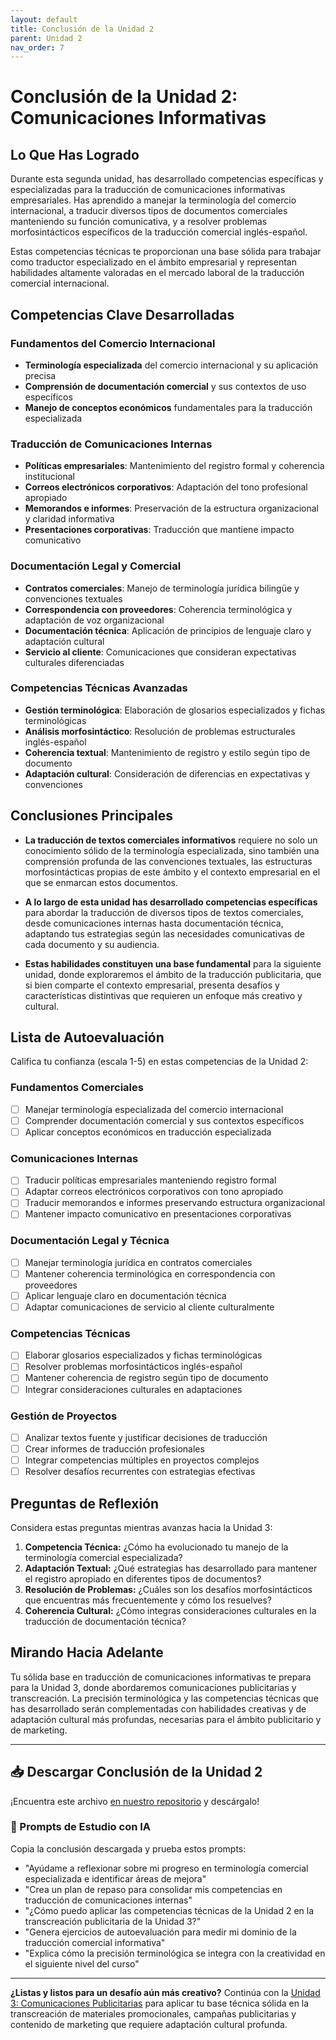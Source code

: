 ```yaml
---
layout: default
title: Conclusión de la Unidad 2
parent: Unidad 2
nav_order: 7
---
```


# Conclusión de la Unidad 2: Comunicaciones Informativas

## Lo Que Has Logrado

Durante esta segunda unidad, has desarrollado competencias específicas y especializadas para la traducción de comunicaciones informativas empresariales. Has aprendido a manejar la terminología del comercio internacional, a traducir diversos tipos de documentos comerciales manteniendo su función comunicativa, y a resolver problemas morfosintácticos específicos de la traducción comercial inglés-español.

Estas competencias técnicas te proporcionan una base sólida para trabajar como traductor especializado en el ámbito empresarial y representan habilidades altamente valoradas en el mercado laboral de la traducción comercial internacional.

## Competencias Clave Desarrolladas

### Fundamentos del Comercio Internacional
- **Terminología especializada** del comercio internacional y su aplicación precisa
- **Comprensión de documentación comercial** y sus contextos de uso específicos
- **Manejo de conceptos económicos** fundamentales para la traducción especializada

### Traducción de Comunicaciones Internas
- **Políticas empresariales**: Mantenimiento del registro formal y coherencia institucional
- **Correos electrónicos corporativos**: Adaptación del tono profesional apropiado
- **Memorandos e informes**: Preservación de la estructura organizacional y claridad informativa
- **Presentaciones corporativas**: Traducción que mantiene impacto comunicativo

### Documentación Legal y Comercial
- **Contratos comerciales**: Manejo de terminología jurídica bilingüe y convenciones textuales
- **Correspondencia con proveedores**: Coherencia terminológica y adaptación de voz organizacional
- **Documentación técnica**: Aplicación de principios de lenguaje claro y adaptación cultural
- **Servicio al cliente**: Comunicaciones que consideran expectativas culturales diferenciadas

### Competencias Técnicas Avanzadas
- **Gestión terminológica**: Elaboración de glosarios especializados y fichas terminológicas
- **Análisis morfosintáctico**: Resolución de problemas estructurales inglés-español
- **Coherencia textual**: Mantenimiento de registro y estilo según tipo de documento
- **Adaptación cultural**: Consideración de diferencias en expectativas y convenciones

## Conclusiones Principales

- **La traducción de textos comerciales informativos** requiere no solo un conocimiento sólido de la terminología especializada, sino también una comprensión profunda de las convenciones textuales, las estructuras morfosintácticas propias de este ámbito y el contexto empresarial en el que se enmarcan estos documentos.

- **A lo largo de esta unidad has desarrollado competencias específicas** para abordar la traducción de diversos tipos de textos comerciales, desde comunicaciones internas hasta documentación técnica, adaptando tus estrategias según las necesidades comunicativas de cada documento y su audiencia.

- **Estas habilidades constituyen una base fundamental** para la siguiente unidad, donde exploraremos el ámbito de la traducción publicitaria, que si bien comparte el contexto empresarial, presenta desafíos y características distintivas que requieren un enfoque más creativo y cultural.

## Lista de Autoevaluación

Califica tu confianza (escala 1-5) en estas competencias de la Unidad 2:

### Fundamentos Comerciales
- [ ] Manejar terminología especializada del comercio internacional
- [ ] Comprender documentación comercial y sus contextos específicos
- [ ] Aplicar conceptos económicos en traducción especializada

### Comunicaciones Internas
- [ ] Traducir políticas empresariales manteniendo registro formal
- [ ] Adaptar correos electrónicos corporativos con tono apropiado
- [ ] Traducir memorandos e informes preservando estructura organizacional
- [ ] Mantener impacto comunicativo en presentaciones corporativas

### Documentación Legal y Técnica
- [ ] Manejar terminología jurídica en contratos comerciales
- [ ] Mantener coherencia terminológica en correspondencia con proveedores
- [ ] Aplicar lenguaje claro en documentación técnica
- [ ] Adaptar comunicaciones de servicio al cliente culturalmente

### Competencias Técnicas
- [ ] Elaborar glosarios especializados y fichas terminológicas
- [ ] Resolver problemas morfosintácticos inglés-español
- [ ] Mantener coherencia de registro según tipo de documento
- [ ] Integrar consideraciones culturales en adaptaciones

### Gestión de Proyectos
- [ ] Analizar textos fuente y justificar decisiones de traducción
- [ ] Crear informes de traducción profesionales
- [ ] Integrar competencias múltiples en proyectos complejos
- [ ] Resolver desafíos recurrentes con estrategias efectivas

## Preguntas de Reflexión

Considera estas preguntas mientras avanzas hacia la Unidad 3:

1. **Competencia Técnica:** ¿Cómo ha evolucionado tu manejo de la terminología comercial especializada?
2. **Adaptación Textual:** ¿Qué estrategias has desarrollado para mantener el registro apropiado en diferentes tipos de documentos?
3. **Resolución de Problemas:** ¿Cuáles son los desafíos morfosintácticos que encuentras más frecuentemente y cómo los resuelves?
4. **Coherencia Cultural:** ¿Cómo integras consideraciones culturales en la traducción de documentación técnica?

## Mirando Hacia Adelante

Tu sólida base en traducción de comunicaciones informativas te prepara para la Unidad 3, donde abordaremos comunicaciones publicitarias y transcreación. La precisión terminológica y las competencias técnicas que has desarrollado serán complementadas con habilidades creativas y de adaptación cultural más profundas, necesarias para el ámbito publicitario y de marketing.

---

## 📥 Descargar Conclusión de la Unidad 2
¡Encuentra este archivo [en nuestro repositorio](https://github.com/alainamb/uic_tr14-trad-comercial/blob/main/unidad2/unidad2-conclusion.md) y descárgalo!

### 🤖 Prompts de Estudio con IA
Copia la conclusión descargada y prueba estos prompts:
- "Ayúdame a reflexionar sobre mi progreso en terminología comercial especializada e identificar áreas de mejora"
- "Crea un plan de repaso para consolidar mis competencias en traducción de comunicaciones internas"
- "¿Cómo puedo aplicar las competencias técnicas de la Unidad 2 en la transcreación publicitaria de la Unidad 3?"
- "Genera ejercicios de autoevaluación para medir mi dominio de la traducción comercial informativa"
- "Explica cómo la precisión terminológica se integra con la creatividad en el siguiente nivel del curso"

---

**¿Listas y listos para un desafío aún más creativo?** Continúa con la [Unidad 3: Comunicaciones Publicitarias](../unidad3/unidad3-resumen.md) para aplicar tu base técnica sólida en la transcreación de materiales promocionales, campañas publicitarias y contenido de marketing que requiere adaptación cultural profunda.
